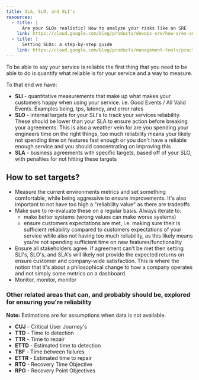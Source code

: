 ```yaml
---
title: SLA, SLO, and SLI's
resources:
  - title: |
      Are your SLOs realistic? How to analyze your risks like an SRE
    link: https://cloud.google.com/blog/products/devops-sre/how-sres-analyze-risks-to-evaluate-slos
  - title: |
      Setting SLOs: a step-by-step guide
    link: https://cloud.google.com/blog/products/management-tools/practical-guide-to-setting-slos
---
```


To be able to say your service is reliable the first thing that you need to be able to do is quantify what reliable is for your service and a way to measure.

To that end we have:

- **SLI** - quantitative measurements that make up what makes your customers happy when using your service. i.e. Good Events / All Valid Events. Examples being, tps, latency, and error rates
- **SLO** - internal targets for your SLI's to track your services reliability. These should be lower than your SLA to ensure action before breaking your agreements. This is also a weather vein for are you spending your engineers time on the right things, too much reliability means your likely not spending time on features fast enough or you don't have a reliable enough service and you should concentrating on improving this
- **SLA** - business agreements with specific targets, based off of your SLO, with penalties for not hitting these targets

## How to set targets?

- Measure the current environments metrics and set something comfortable, while being aggressive to ensure improvements. It's also important to not have too high a "reliability value" as there are tradeoffs
- Make sure to re-evaluate these on a regular basis. Always iterate to:
  - make better systems (wrong values can make worse systems)
  - ensure customers expectations are met, i.e. making sure their is sufficient reliability compared to customers expectations of your service while also not having too much reliability, as this likely means you're not spending sufficient time on new features/functionality
- Ensure all stakeholders agree. If agreement can't be met then setting SLI's, SLO's, and SLA's will likely not provide the expected returns on ensure customer and company-wide satisfaction. This is where the notion that it's about a philosophical change to how a company operates and not simply some metrics on a dashboard
- Monitor, monitor, monitor

### Other related areas that can, and probably should be, explored for ensuring you're reliability

**Note:** Estimations are for assumptions when data is not available.

- **CUJ** - Critical User Journey's
- **TTD** - Time to detection
- **TTR** - Time to repair
- **ETTD** - Estimated time to detection
- **TBF** - Time between failures
- **ETTR** - Estimated time to repair
- **RTO** - Recovery Time Objective
- **RPO** - Recovery Point Objectives
